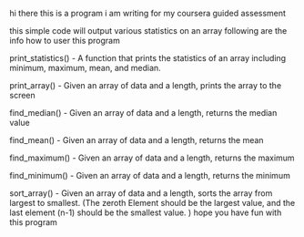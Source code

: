 hi there
this is a program i am writing for my coursera guided assessment

this simple code will output various statistics on an array
following are the info how to user this program

print_statistics() - A function that prints the statistics of an array including minimum, maximum, mean, and median.

print_array() -  Given an array of data and a length, prints the array to the screen

find_median() - Given an array of data and a length, returns the median value

find_mean() -  Given an array of data and a length, returns the mean

find_maximum() -  Given an array of data and a length, returns the maximum

find_minimum() -  Given an array of data and a length, returns the minimum

sort_array() - Given an array of data and a length, sorts the array from largest to smallest.  (The zeroth Element should be the largest value, and the last element (n-1) should be the smallest value. )
hope you have fun with this program

